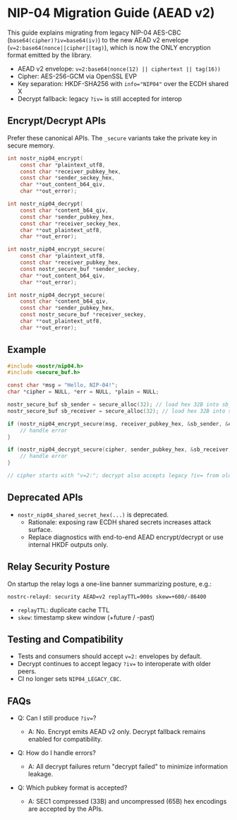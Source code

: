# NIP-04 Migration Guide (AEAD v2)

This guide explains migrating from legacy NIP-04 AES-CBC (`base64(cipher)?iv=base64(iv)`) to the new AEAD v2 envelope (`v=2:base64(nonce||cipher||tag)`), which is now the ONLY encryption format emitted by the library.

- AEAD v2 envelope: `v=2:base64(nonce(12) || ciphertext || tag(16))`
- Cipher: AES-256-GCM via OpenSSL EVP
- Key separation: HKDF-SHA256 with `info="NIP04"` over the ECDH shared X
- Decrypt fallback: legacy `?iv=` is still accepted for interop

## Encrypt/Decrypt APIs

Prefer these canonical APIs. The `_secure` variants take the private key in secure memory.

```c
int nostr_nip04_encrypt(
    const char *plaintext_utf8,
    const char *receiver_pubkey_hex,
    const char *sender_seckey_hex,
    char **out_content_b64_qiv,
    char **out_error);

int nostr_nip04_decrypt(
    const char *content_b64_qiv,
    const char *sender_pubkey_hex,
    const char *receiver_seckey_hex,
    char **out_plaintext_utf8,
    char **out_error);

int nostr_nip04_encrypt_secure(
    const char *plaintext_utf8,
    const char *receiver_pubkey_hex,
    const nostr_secure_buf *sender_seckey,
    char **out_content_b64_qiv,
    char **out_error);

int nostr_nip04_decrypt_secure(
    const char *content_b64_qiv,
    const char *sender_pubkey_hex,
    const nostr_secure_buf *receiver_seckey,
    char **out_plaintext_utf8,
    char **out_error);
```

## Example

```c
#include <nostr/nip04.h>
#include <secure_buf.h>

const char *msg = "Hello, NIP-04!";
char *cipher = NULL, *err = NULL, *plain = NULL;

nostr_secure_buf sb_sender = secure_alloc(32); // load hex 32B into sb_sender
nostr_secure_buf sb_receiver = secure_alloc(32); // load hex 32B into sb_receiver

if (nostr_nip04_encrypt_secure(msg, receiver_pubkey_hex, &sb_sender, &cipher, &err) != 0) {
    // handle error
}

if (nostr_nip04_decrypt_secure(cipher, sender_pubkey_hex, &sb_receiver, &plain, &err) != 0) {
    // handle error
}

// cipher starts with "v=2:"; decrypt also accepts legacy ?iv= from older peers
```

## Deprecated APIs

- `nostr_nip04_shared_secret_hex(...)` is deprecated.
  - Rationale: exposing raw ECDH shared secrets increases attack surface.
  - Replace diagnostics with end-to-end AEAD encrypt/decrypt or use internal HKDF outputs only.

## Relay Security Posture

On startup the relay logs a one-line banner summarizing posture, e.g.:

```
nostrc-relayd: security AEAD=v2 replayTTL=900s skew=+600/-86400
```

- `replayTTL`: duplicate cache TTL
- `skew`: timestamp skew window (+future / -past)

## Testing and Compatibility

- Tests and consumers should accept `v=2:` envelopes by default.
- Decrypt continues to accept legacy `?iv=` to interoperate with older peers.
- CI no longer sets `NIP04_LEGACY_CBC`.

## FAQs

- Q: Can I still produce `?iv=`?
  - A: No. Encrypt emits AEAD v2 only. Decrypt fallback remains enabled for compatibility.

- Q: How do I handle errors?
  - A: All decrypt failures return "decrypt failed" to minimize information leakage.

- Q: Which pubkey format is accepted?
  - A: SEC1 compressed (33B) and uncompressed (65B) hex encodings are accepted by the APIs.

